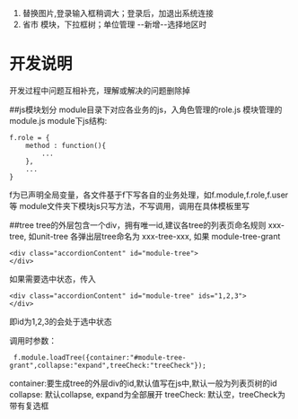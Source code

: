 1. 替换图片,登录输入框稍调大；登录后，加退出系统连接
2. 省市  模块，下拉框树；单位管理 --新增--选择地区时


开发说明
===========================
开发过程中问题互相补充，理解或解决的问题删除掉

##js模块划分
module目录下对应各业务的js，入角色管理的role.js 模块管理的 module.js
module下js结构:

	f.role = {
		method : function(){
			...
		},
		...
	}

f为已声明全局变量，各文件基于f下写各自的业务处理，如f.module,f.role,f.user等
module文件夹下模块js只写方法，不写调用，调用在具体模板里写

##tree
tree的外层包含一个div，拥有唯一id,建议各tree的列表页命名规则 xxx-tree, 如unit-tree
各弹出层tree命名为 xxx-tree-xxx, 如果 module-tree-grant

	<div class="accordionContent" id="module-tree">
	</div>

如果需要选中状态，传入

	<div class="accordionContent" id="module-tree" ids="1,2,3">
	</div>

即id为1,2,3的会处于选中状态

调用时参数：

	 f.module.loadTree({container:"#module-tree-grant",collapse:"expand",treeCheck:"treeCheck"});

container:要生成tree的外层div的id,默认值写在js中,默认一般为列表页树的id
collapse: 默认collapse, expand为全部展开
treeCheck: 默认空，treeCheck为带有复选框


